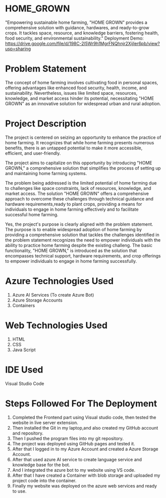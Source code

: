 # HOME_GROWN
"Empowering sustainable home farming, "HOME GROWN" provides a comprehensive solution with guidance, hardwares, and ready-to-grow crops. It tackles space, resource, and knowledge barriers, fostering health, food security, and environmental sustainability." 
Deployment Demo: https://drive.google.com/file/d/198C-2l5Wr9h1MgrFNQhnjr2XijIer6pb/view?usp=sharing


# Problem Statement
The concept of home farming involves cultivating food in personal spaces, offering advantages like enhanced food security, health, income, and sustainability. Nevertheless, issues like limited space, resources, knowledge, and market access hinder its potential, necessitating "HOME GROWN" as an innovative solution for widespread urban and rural adoption.

# Project Description
The project is centered on seizing an opportunity to enhance the practice of home farming. It recognizes that while home farming presents numerous benefits, there is an untapped potential to make it more accessible, efficient, and user-friendly.

The project aims to capitalize on this opportunity by introducing "HOME GROWN," a comprehensive solution that simplifies the process of setting up and maintaining home farming systems.

The problem being addressed is the limited potential of home farming due to challenges like space constraints, lack of resources, knowledge, and market access. The solution "HOME GROWN" offers a comprehensive approach to overcome these challenges through technical guidance and hardware requirements,ready to plant crops, providing a means for individuals to engage in home farming effectively and to facilitate successful home farming.

Yes, the project's purpose is clearly aligned with the problem statement. The purpose is to enable widespread adoption of home farming by providing a comprehensive solution that tackles the challenges identified in the problem statement recognizes the need to empower individuals with the ability to practice home farming despite the existing challeng. The basic functionality, "HOME GROWN," is introduced as the solution that encompasses technical support, hardware requirements, and crop offerings to empower individuals to engage in home farming successfully.

# Azure Technologies Used
1. Azure AI Services (To create Azure Bot)
2. Azure Storage Accounts
3. Containers

# Web Technologies Used
1. HTML
2. CSS
3. Java Script

# IDE Used
Visual Studio Code

# Steps Followed For The Deployment
1. Completed the Frontend part using Visual studio code, then tested the website in live server extension.
2. Then installed the Git in my laptop,and also created my GitHub account and repository.
3. Then I pushed the program files into my git repository.
4. The project was deployed using GitHub pages and tested it.
5. After that I logged in to my Azure Account and created a Azure Storage Account.
6. After that used azure AI service to create language service and knowledge base for the bot.
7. And I integrated the azure bot to my website using VS code.
8. After that I have created a Container with blob storage and uploaded my project code into the container.
9. Finally my website was deployed on the azure web services and ready to use.
